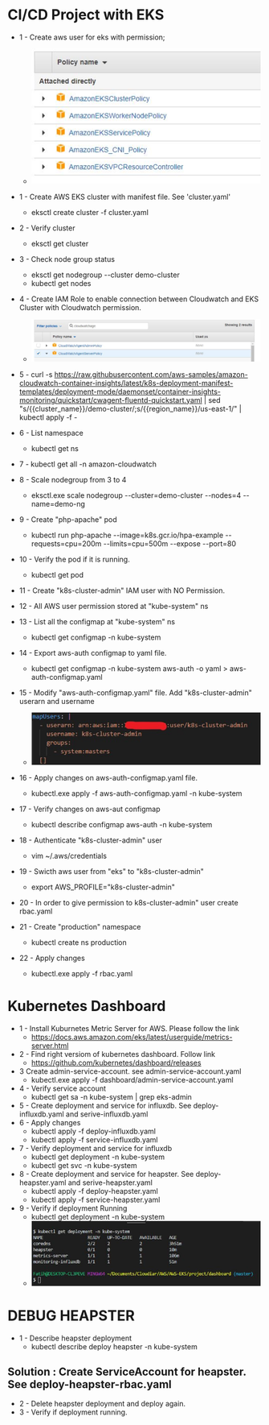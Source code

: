 # CI/CD Project with EKS
 - 1 -  Create aws user for eks with permission;
    - ![](eks_user.JPG)
- 1 - Create AWS EKS cluster with manifest file. See 'cluster.yaml'
    - eksctl create cluster -f cluster.yaml
- 2 - Verify cluster
    - eksctl get cluster
- 3 - Check node group status
    - eksctl get nodegroup --cluster demo-cluster
    - kubectl get nodes
- 4 - Create IAM Role to enable connection between Cloudwatch and EKS Cluster with Cloudwatch permission.
    - ![](cloudwatch_role.JPG)

- 5 - curl -s https://raw.githubusercontent.com/aws-samples/amazon-cloudwatch-container-insights/latest/k8s-deployment-manifest-templates/deployment-mode/daemonset/container-insights-monitoring/quickstart/cwagent-fluentd-quickstart.yaml | sed "s/{{cluster_name}}/demo-cluster/;s/{{region_name}}/us-east-1/" | kubectl apply -f -
- 6 - List namespace
    - kubectl get ns
- 7 - kubectl get all -n amazon-cloudwatch
- 8 - Scale nodegroup from 3 to 4
    - eksctl.exe scale nodegroup --cluster=demo-cluster --nodes=4 --name=demo-ng
- 9 - Create "php-apache" pod
    - kubectl run php-apache --image=k8s.gcr.io/hpa-example --requests=cpu=200m --limits=cpu=500m --expose --port=80
- 10 - Verify the pod if it is running.
    - kubectl get pod
- 11 - Create "k8s-cluster-admin" IAM user with NO Permission.
- 12 - All AWS user permission stored at "kube-system" ns
- 13 - List all the configmap at "kube-system" ns
    - kubectl get configmap -n kube-system
- 14 - Export aws-auth configmap to yaml file.
    - kubectl get configmap -n kube-system aws-auth -o yaml > aws-auth-configmap.yaml
- 15 - Modify "aws-auth-configmap.yaml" file. Add "k8s-cluster-admin" userarn and username
    - ![](aws-auth.jpg)
- 16 - Apply changes on aws-auth-configmap.yaml file.
    - kubectl.exe apply -f aws-auth-configmap.yaml -n kube-system
- 17 - Verify changes on aws-aut configmap
    - kubectl describe configmap aws-auth -n kube-system
- 18 - Authenticate "k8s-cluster-admin" user
    - vim ~/.aws/credentials 
- 19 - Swicth aws user from "eks" to "k8s-cluster-admin"
    - export AWS_PROFILE="k8s-cluster-admin"
- 20 - In order to give permission to k8s-cluster-admin" user create rbac.yaml
- 21 - Create "production" namespace
    - kubectl create ns production
- 22 - Apply changes
    - kubectl.exe apply -f rbac.yaml

# Kubernetes Dashboard
- 1 - Install Kuburnetes Metric Server for AWS. Please follow the link
    - https://docs.aws.amazon.com/eks/latest/userguide/metrics-server.html
- 2 - Find right versiom of kubernetes dashboard. Follow link
    -  https://github.com/kubernetes/dashboard/releases
- 3 Create admin-service-account. see admin-service-account.yaml
    - kubectl.exe apply -f dashboard/admin-service-account.yaml
- 4 - Verify service account
    - kubectl get sa -n kube-system | grep eks-admin
- 5 - Create deployment and service for influxdb. See deploy-influxdb.yaml and serive-influxdb.yaml
- 6 - Apply changes
    - kubectl apply -f deploy-influxdb.yaml
    - kubectl apply -f service-influxdb.yaml
- 7 - Verify deployment and service for influxdb
    - kubectl get deployment -n kube-system
    - kubectl get svc -n kube-system
- 8 - Create deployment and service for heapster. See deploy-heapster.yaml and serive-heapster.yaml
    - kubectl apply -f deploy-heapster.yaml
    - kubectl apply -f service-heapster.yaml
- 9 - Verify if deployment Running
    - kubectl get deployment -n kube-system
    - ![](heapster_error.JPG)
 # DEBUG HEAPSTER
- 1 - Describe heapster deployment
    - kubectl describe deploy heapster -n kube-system
 ## Solution : Create ServiceAccount for heapster. See deploy-heapster-rbac.yaml
 - 2 - Delete heapster deployment and deploy again.
 - 3 - Verify if deployment running.